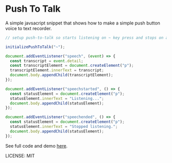 # Push To Talk

A simple javsacript snippet that shows how to make a simple push button voice to text recorder.

```javascript
// setup push-to-talk so starts listening on ~ key press and stops on any key release

initializePushToTalk("~");

document.addEventListener("speech", (event) => {
  const transcript = event.detail;
  const transcriptElement = document.createElement("p");
  transcriptElement.innerText = transcript;
  document.body.appendChild(transcriptElement);
});

document.addEventListener("speechstarted", () => {
  const statusElement = document.createElement("p");
  statusElement.innerText = "Listening...";
  document.body.appendChild(statusElement);
});

document.addEventListener("speechended", () => {
  const statusElement = document.createElement("p");
  statusElement.innerText = "Stopped listening.";
  document.body.appendChild(statusElement);
});
```

See full code and demo [here](https://richardanaya.github.io/push-to-talk/index.html).

LICENSE: MIT
